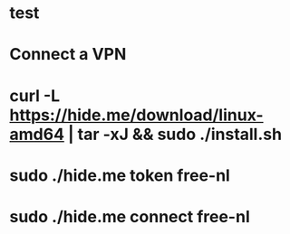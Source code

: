 # test

# Connect a VPN

# curl -L https://hide.me/download/linux-amd64 | tar -xJ && sudo ./install.sh

# sudo ./hide.me token free-nl

# sudo ./hide.me connect free-nl
